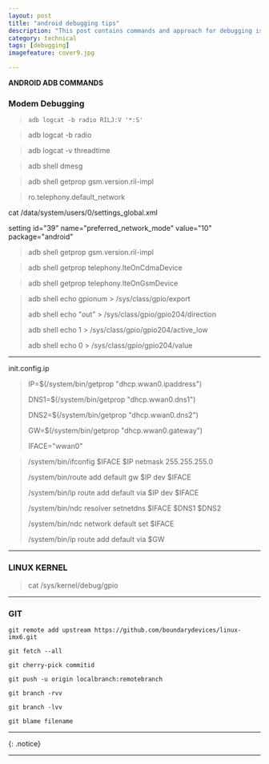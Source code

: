```yaml
---
layout: post
title: "android debugging tips"
description: "This post contains commands and approach for debugging issues on android runnning on imx6 ."
category: technical
tags: [debugging]
imagefeature: cover9.jpg

---
```


**ANDROID ADB COMMANDS**

### **Modem Debugging**

> `adb logcat -b radio RILJ:V '*:S'`

> adb logcat -b radio

> adb logcat -v threadtime

> adb shell dmesg

> adb shell getprop gsm.version.ril-impl

> ro.telephony.default_network

cat /data/system/users/0/settings_global.xml

setting id="39" name="preferred_network_mode" value="10" package="android"

> adb shell getprop gsm.version.ril-impl

> adb shell getprop telephony.lteOnCdmaDevice

> adb shell getprop telephony.lteOnGsmDevice

> adb shell echo gpionum > /sys/class/gpio/export
>
> adb shell echo "out" > /sys/class/gpio/gpio204/direction
>
> adb shell echo 1 > /sys/class/gpio/gpio204/active_low
>
> adb shell echo 0 > /sys/class/gpio/gpio204/value



---

init.config.ip

> IP=$(/system/bin/getprop "dhcp.wwan0.ipaddress")
>
> DNS1=$(/system/bin/getprop "dhcp.wwan0.dns1")
> 
> DNS2=$(/system/bin/getprop "dhcp.wwan0.dns2")
> 
> GW=$(/system/bin/getprop "dhcp.wwan0.gateway")
> 
> IFACE="wwan0"

> /system/bin/ifconfig $IFACE $IP netmask 255.255.255.0 
> 
> /system/bin/route add default gw $IP dev $IFACE 
> 
> /system/bin/ip route add default via  $IP dev $IFACE 
> 
> /system/bin/ndc resolver setnetdns $IFACE $DNS1 $DNS2
> 
> /system/bin/ndc network default set $IFACE
> 
> /system/bin/ip route add default via $GW

---

### **LINUX KERNEL**

> cat /sys/kernel/debug/gpio

---

### **GIT**

`git remote add upstream https://github.com/boundarydevices/linux-imx6.git`


`git fetch --all`


`git cherry-pick commitid`


`git push -u origin localbranch:remotebranch`


`git branch -rvv`


`git branch -lvv`


`git blame filename`


---



{: .notice}

---